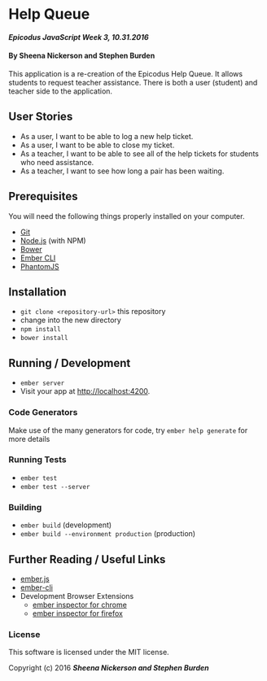 # Help Queue

#### _Epicodus JavaScript Week 3, 10.31.2016_

#### By Sheena Nickerson and Stephen Burden

This application is a re-creation of the Epicodus Help Queue. It allows students to request teacher assistance. There is both a user (student) and teacher side to the application.

## User Stories

* As a user, I want to be able to log a new help ticket.
* As a user, I want to be able to close my ticket.
* As a teacher, I want to be able to see all of the help tickets for students who need assistance.
* As a teacher, I want to see how long a pair has been waiting.

## Prerequisites

You will need the following things properly installed on your computer.

* [Git](http://git-scm.com/)
* [Node.js](http://nodejs.org/) (with NPM)
* [Bower](http://bower.io/)
* [Ember CLI](http://ember-cli.com/)
* [PhantomJS](http://phantomjs.org/)

## Installation

* `git clone <repository-url>` this repository
* change into the new directory
* `npm install`
* `bower install`

## Running / Development

* `ember server`
* Visit your app at [http://localhost:4200](http://localhost:4200).

### Code Generators

Make use of the many generators for code, try `ember help generate` for more details

### Running Tests

* `ember test`
* `ember test --server`

### Building

* `ember build` (development)
* `ember build --environment production` (production)


## Further Reading / Useful Links

* [ember.js](http://emberjs.com/)
* [ember-cli](http://ember-cli.com/)
* Development Browser Extensions
  * [ember inspector for chrome](https://chrome.google.com/webstore/detail/ember-inspector/bmdblncegkenkacieihfhpjfppoconhi)
  * [ember inspector for firefox](https://addons.mozilla.org/en-US/firefox/addon/ember-inspector/)

### License

This software is licensed under the MIT license.

Copyright (c) 2016 **_Sheena Nickerson and Stephen Burden_**
